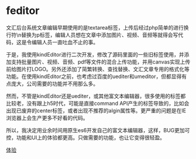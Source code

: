 # feditor
文汇后台系统文章编辑早期使用的是textarea标签，上传后经过php简单的进行换行符\n替换为p标签，编辑人员想在文章中添加图片、视频、音频等就得会写代码，这是令编辑人员一直吐血不止的事。

于是，我使用kindEditor进行二次开发，修改了源码里面的一些旧标签使用，并添加支持批量图片、视频、音频、pdf等文件的混合上传功能，并用canvas实现上传前给图片打LOGO。另外还添加了简繁转换、查找替换、文汇文章专用的格式化等功能。在使用kindEditor之前，也考虑过百度的uediter和umeditor，但都显得有点庞大，公司需要的功能并不用那么多。

然而，不管是kindEditor还是uediter，或其他富文本编辑器，很多使用的标签都比较老，没有跟上h5时代，可能是直接command API产生的标签导致的，比如会出现已废弃的center标签，或者出现不推荐的algin属性等。更严重的问题是在IE浏览器上会生产更多不好看的代码。

所以，我决定用业余时间用原生es6开发自己的富文本编辑器，这样，BUG更加可控，功能和UI上的体验都更高。只做需要的功能，也让它变得很轻盈。

[体验](https://rudyhub.github.io/Reditor)
